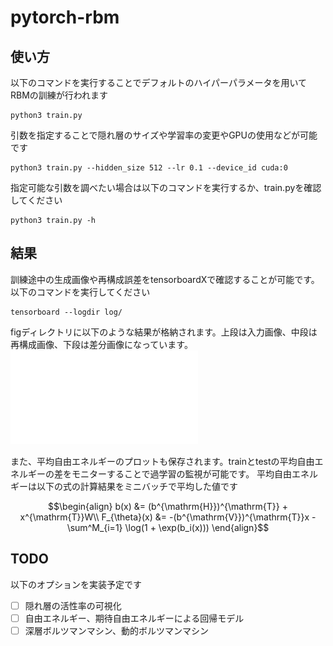 # pytorch-rbm
## 使い方
以下のコマンドを実行することでデフォルトのハイパーパラメータを用いてRBMの訓練が行われます
```
python3 train.py
```

引数を指定することで隠れ層のサイズや学習率の変更やGPUの使用などが可能です
```
python3 train.py --hidden_size 512 --lr 0.1 --device_id cuda:0
```

指定可能な引数を調べたい場合は以下のコマンドを実行するか、train.pyを確認してください
```
python3 train.py -h
```


## 結果
訓練途中の生成画像や再構成誤差をtensorboardXで確認することが可能です。以下のコマンドを実行してください
```
tensorboard --logdir log/
```

figディレクトリに以下のような結果が格納されます。上段は入力画像、中段は再構成画像、下段は差分画像になっています。
![reconst](fig/reconst_img.pdf)

また、平均自由エネルギーのプロットも保存されます。trainとtestの平均自由エネルギーの差をモニターすることで過学習の監視が可能です。
平均自由エネルギーは以下の式の計算結果をミニバッチで平均した値です
```math
\begin{align}
b(x) &= (b^{\mathrm{H}})^{\mathrm{T}} + x^{\mathrm{T}}W\\
F_{\theta}(x) &= -(b^{\mathrm{V}})^{\mathrm{T}}x - \sum^M_{i=1} \log(1 + \exp(b_i(x)))
\end{align}
```

## TODO
以下のオプションを実装予定です
+ [ ] 隠れ層の活性率の可視化 
+ [ ] 自由エネルギー、期待自由エネルギーによる回帰モデル
+ [ ] 深層ボルツマンマシン、動的ボルツマンマシン
